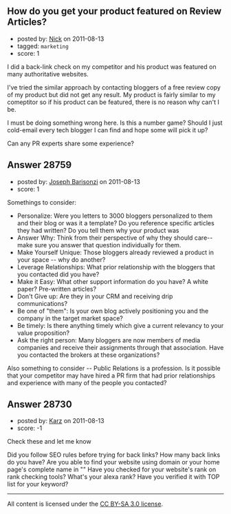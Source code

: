 ## How do you get your product featured on Review Articles?

- posted by: [Nick](https://stackexchange.com/users/-1/11400-nick) on 2011-08-13
- tagged: `marketing`
- score: 1

I did a back-link check on my competitor and his product was featured on many authoritative websites.

I've tried the similar approach by contacting bloggers of a free review copy of my product but did not get any result. My product is fairly similar to my comeptitor so if his product can be featured, there is no reason why can't I be.

I must be doing something wrong here. Is this a number game? Should I just cold-email every tech blogger I can find and hope some will pick it up?

Can any PR experts share some experience?


## Answer 28759

- posted by: [Joseph Barisonzi](https://stackexchange.com/users/-1/8791-joseph-barisonzi) on 2011-08-13
- score: 1

Somethings to consider:

 - Personalize: Were you letters to 3000 bloggers personalized to them
   and their blog or was it a template? Do you reference specific
   articles they had written? Do you tell them why your product was 
 - Answer Why: Think from their perspective of why they should care--
   make sure you answer that question individually for them. 
 - Make Yourself Unique: Those bloggers already reviewed a product in your
   space -- why do another? 
 - Leverage Relationships: What prior relationship with the bloggers that you contacted did you have?
 - Make it Easy: What other support information do you have? A white paper?
   Pre-written articles?  
 - Don't Give up: Are they in your CRM and receiving drip communications? 
 - Be one of "them": Is your own blog actively positioning you and the company in the target market space? 
 - Be timely: Is there anything timely which give a current relevancy
   to your value proposition? 
 - Ask the right person: Many bloggers are
   now members of media companies and receive their assignments through
   that association. Have you contacted the brokers at these
   organizations?

Also something to consider -- Public Relations is a profession. Is it possible that your competitor may have hired a PR firm that had prior relationships and experience with many of the people you contacted?  


## Answer 28730

- posted by: [Karz](https://stackexchange.com/users/-1/12637-karz) on 2011-08-13
- score: -1

Check these and let me know

Did you follow SEO rules before trying for back links?
How many back links do you have?
Are you able to find your website using domain or your home page's complete name in ""
Have you checked for your website's rank on rank checking tools?
What's your alexa rank?
Have you verified it with TOP list for your keyword?



---

All content is licensed under the [CC BY-SA 3.0 license](https://creativecommons.org/licenses/by-sa/3.0/).

